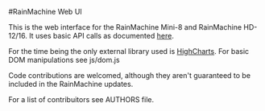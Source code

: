 #RainMachine Web UI 

This is the web interface for the RainMachine Mini-8 and RainMachine HD-12/16. It uses basic API calls as documented
[here](http://docs.rainmachine.apiary.io/).

For the time being the only external library used is [HighCharts](http://highcharts.com). For basic DOM manipulations
see js/dom.js 

Code contributions are welcomed, although they aren't guaranteed to be included in the RainMachine updates.

For a list of contribuitors see AUTHORS file.


	 